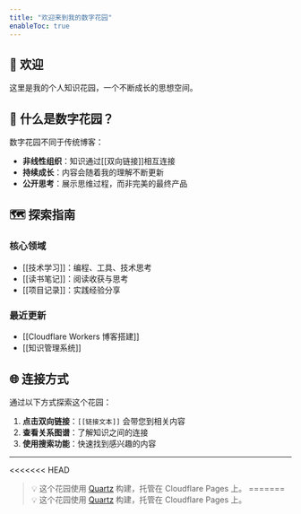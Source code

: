 ```yaml
---
title: "欢迎来到我的数字花园"
enableToc: true
---
```


## 👋 欢迎

这里是我的个人知识花园，一个不断成长的思想空间。

## 🌱 什么是数字花园？

数字花园不同于传统博客：
- **非线性组织**：知识通过[[双向链接]]相互连接
- **持续成长**：内容会随着我的理解不断更新
- **公开思考**：展示思维过程，而非完美的最终产品

## 🗺️ 探索指南

### 核心领域
- [[技术学习]]：编程、工具、技术思考
- [[读书笔记]]：阅读收获与思考
- [[项目记录]]：实践经验分享

### 最近更新
- [[Cloudflare Workers 博客搭建]]
- [[知识管理系统]]

## 🌐 连接方式

通过以下方式探索这个花园：
1. **点击双向链接**：`[[链接文本]]` 会带您到相关内容
2. **查看关系图谱**：了解知识之间的连接
3. **使用搜索功能**：快速找到感兴趣的内容

---

<<<<<<< HEAD
> 💡 这个花园使用 [Quartz](https://quartz.jzhao.xyz/) 构建，托管在 Cloudflare Pages 上。 
=======
> 💡 这个花园使用 [Quartz](https://quartz.jzhao.xyz/) 构建，托管在 Cloudflare Pages 上。
